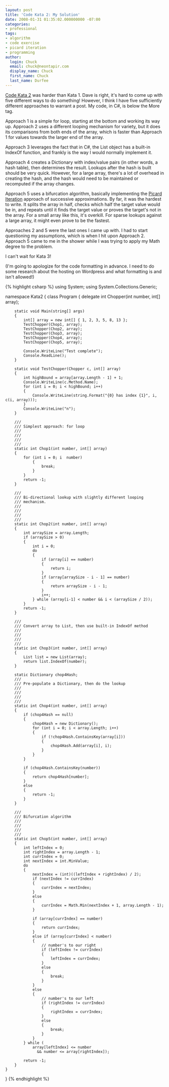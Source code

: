 ```yaml
---
layout: post
title: 'Code Kata 2: My Solution'
date: 2008-01-31 01:35:02.000000000 -07:00
categories:
- professional
tags:
- algorithm
- code exercise
- picard iteration
- programming
author:
  login: Chuck
  email: chuck@neontapir.com
  display_name: Chuck
  first_name: Chuck
  last_name: Durfee
---
```

[Code Kata 2](http://web.archive.org/web/20131016085418/http://codekata.pragprog.com/2007/01/kata_two_karate.html "Code Kata 2") was harder than Kata 1\. Dave is right, it's hard to come up with five different ways to do something! However, I think I have five sufficiently different approaches to warrant a post. My code, in C#, is below the More tag.

Approach 1 is a simple for loop, starting at the bottom and working its way up. Approach 2 uses a different looping mechanism for variety, but it does its comparisons from both ends of the array, which is faster than Approach 1 for values towards the larger end of the array.

Approach 3 leverages the fact that in C#, the List object has a built-in IndexOf function, and frankly is the way I would normally implement it.

Approach 4 creates a Dictionary with index/value pairs (in other words, a hash table), then determines the result. Lookups after the hash is built should be very quick. However, for a large array, there's a lot of overhead in creating the hash, and the hash would need to be maintained or recomputed if the array changes.

Approach 5 uses a bifurcation algorithm, basically implementing the [Picard Iteration](http://en.wikipedia.org/wiki/Picard_iteration "Picard iteration") approach of successive approximations. By far, it was the hardest to write. It splits the array in half, checks which half the target value would be in, and repeats until it finds the target value or proves the target's not in the array. For a small array like this, it's overkill. For sparse lookups against a large array, it might even prove to be the fastest.

Approaches 2 and 5 were the last ones I came up with. I had to start questioning my assumptions, which is when I hit upon Approach 2\. Approach 5 came to me in the shower while I was trying to apply my Math degree to the problem.

I can't wait for Kata 3!

(I'm going to apologize for the code formatting in advance. I need to do some research about the hosting on Wordpress and what formatting is and isn't allowed!)

{% highlight csharp %}
using System;
using System.Collections.Generic;

namespace Kata2
{
    class Program
    {
        delegate int Chopper(int number, int[] array);

        static void Main(string[] args)
        {
            int[] array = new int[] { 1, 2, 3, 5, 8, 13 };
            TestChopper(Chop1, array);
            TestChopper(Chop2, array);
            TestChopper(Chop3, array);
            TestChopper(Chop4, array);
            TestChopper(Chop5, array);

            Console.WriteLine("Test complete");
            Console.ReadLine();
        }

        static void TestChopper(Chopper c, int[] array)
        {
            int highBound = array[array.Length - 1] + 1;
            Console.WriteLine(c.Method.Name);
            for (int i = 0; i < highBound; i++)
            {
                Console.WriteLine(string.Format("{0} has index {1}", i, c(i, array)));
            }
            Console.WriteLine("n");
        }

        ///
        /// Simplest approach: for loop
        ///
        ///
        ///
        ///
        static int Chop1(int number, int[] array)
        {
            for (int i = 0; i  number)
                {
                    break;
                }
            }
            return -1;
        }

        ///
        /// Bi-directional lookup with slightly different looping
        /// mechanism.
        ///
        ///
        ///
        ///
        static int Chop2(int number, int[] array)
        {
            int arraySize = array.Length;
            if (arraySize > 0)
            {
                int i = 0;
                do
                {
                    if (array[i] == number)
                    {
                        return i;
                    }
                    if (array[arraySize - i - 1] == number)
                    {
                        return arraySize - i - 1;
                    }
                    i++;
                } while (array[i-1] < number && i < (arraySize / 2));
            }
            return -1;
        }

        ///
        /// Convert array to List, then use built-in IndexOf method
        ///
        ///
        ///
        ///
        static int Chop3(int number, int[] array)
        {
            List list = new List(array);
            return list.IndexOf(number);
        }

        static Dictionary chop4Hash;
        ///
        /// Pre-populate a Dictionary, then do the lookup
        ///
        ///
        ///
        ///
        static int Chop4(int number, int[] array)
        {
            if (chop4Hash == null)
            {
                chop4Hash = new Dictionary();
                for (int i = 0; i < array.Length; i++)
                {
                    if (!chop4Hash.ContainsKey(array[i]))
                    {
                        chop4Hash.Add(array[i], i);
                    }
                }
            }

            if (chop4Hash.ContainsKey(number))
            {
                return chop4Hash[number];
            }
            else
            {
                return -1;
            }
        }

        ///
        /// Bifurcation algorithm
        ///
        ///
        ///
        ///
        static int Chop5(int number, int[] array)
        {
            int leftIndex = 0;
            int rightIndex = array.Length - 1;
            int currIndex = 0;
            int nextIndex = int.MinValue;
            do
            {
                nextIndex = (int)((leftIndex + rightIndex) / 2);
                if (nextIndex != currIndex)
                {
                    currIndex = nextIndex;
                }
                else
                {
                    currIndex = Math.Min(nextIndex + 1, array.Length - 1);
                }

                if (array[currIndex] == number)
                {
                    return currIndex;
                }
                else if (array[currIndex] < number)
                {
                    // number's to our right
                    if (leftIndex != currIndex)
                    {
                        leftIndex = currIndex;
                    }
                    else
                    {
                        break;
                    }
                }
                else
                {
                    // number's to our left
                    if (rightIndex != currIndex)
                    {
                        rightIndex = currIndex;
                    }
                    else
                    {
                        break;
                    }
                }
            } while (
                array[leftIndex] <= number
                  && number <= array[rightIndex]);

            return -1;
        }
    }
}
{% endhighlight %}
